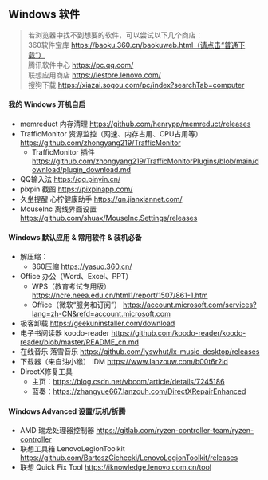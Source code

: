 ## Windows 软件
> 若浏览器中找不到想要的软件，可以尝试以下几个商店：  
> 360软件宝库 https://baoku.360.cn/baokuweb.html（请点击“普通下载”）  
> 腾讯软件中心 https://pc.qq.com/  
> 联想应用商店 https://lestore.lenovo.com/  
> 搜狗下载 https://xiazai.sogou.com/pc/index?searchTab=computer  

#### 我的 Windows 开机自启
- memreduct 内存清理 https://github.com/henrypp/memreduct/releases  
- TrafficMonitor 资源监控（网速、内存占用、CPU占用等）https://github.com/zhongyang219/TrafficMonitor  
  - TrafficMonitor 插件 https://github.com/zhongyang219/TrafficMonitorPlugins/blob/main/download/plugin_download.md  
- QQ输入法 https://qq.pinyin.cn/  
- pixpin 截图 https://pixpinapp.com/  
- 久坐提醒 心柠健康助手 https://qn.jianxiannet.com/  
- MouseInc 离线界面设置 https://github.com/shuax/MouseInc.Settings/releases

#### Windows 默认应用 & 常用软件 & 装机必备
- 解压缩：
  - 360压缩 https://yasuo.360.cn/  
- Office 办公（Word、Excel、PPT）
  - WPS（教育考试专用版） https://ncre.neea.edu.cn/html1/report/1507/861-1.htm  
  - Office（微软“服务和订阅”） https://account.microsoft.com/services?lang=zh-CN&refd=account.microsoft.com
- 极客卸载 https://geekuninstaller.com/download  
- 电子书阅读器 koodo-reader https://github.com/koodo-reader/koodo-reader/blob/master/README_cn.md  
- 在线音乐 落雪音乐 https://github.com/lyswhut/lx-music-desktop/releases  
- 下载器（来自油小猴） IDM https://www.lanzouw.com/b00t6r2id  
- DirectX修复工具  
  - 主页：https://blog.csdn.net/vbcom/article/details/7245186  
  - 蓝奏：https://zhangyue667.lanzouh.com/DirectXRepairEnhanced  

#### Windows Advanced 设置/玩机/折腾
  - AMD 瑞龙处理器控制器 https://gitlab.com/ryzen-controller-team/ryzen-controller  
  - 联想工具箱 LenovoLegionToolkit https://github.com/BartoszCichecki/LenovoLegionToolkit/releases  
  - 联想 Quick Fix Tool https://iknowledge.lenovo.com.cn/tool
